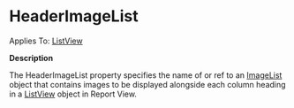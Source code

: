 




<h1 class="heading"><span class="name">HeaderImageList</span></h1>

Applies To: [ListView](./listview.md)


**Description**


The HeaderImageList property specifies the name of or ref  to an  [ImageList](./imagelist.md) object that contains images to be displayed alongside each column heading in a [ListView](./listview.md) object in Report View.



